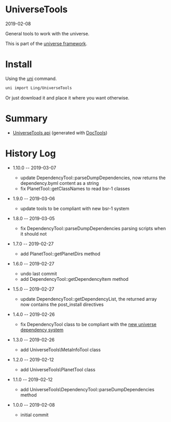 UniverseTools
===========
2019-02-08



General tools to work with the universe.


This is part of the [universe framework](https://github.com/karayabin/universe-snapshot).


Install
==========
Using the [uni](https://github.com/lingtalfi/universe-naive-importer) command.
```bash
uni import Ling/UniverseTools
```

Or just download it and place it where you want otherwise.





Summary
=======
- [UniverseTools api](https://github.com/lingtalfi/UniverseTools/blob/master/doc/api/Ling/UniverseTools.md) (generated with [DocTools](https://github.com/lingtalfi/DocTools))







History Log
==============

- 1.10.0 -- 2019-03-07

    - update DependencyTool::parseDumpDependencies, now returns the dependency.byml content as a string
    - fix PlanetTool::getClassNames to read bsr-1 classes

- 1.9.0 -- 2019-03-06

    - update tools to be compliant with new bsr-1 system
    
- 1.8.0 -- 2019-03-05

    - fix DependencyTool::parseDumpDependencies parsing scripts when it should not
    
- 1.7.0 -- 2019-02-27

    - add PlanetTool::getPlanetDirs method
    
- 1.6.0 -- 2019-02-27

    - undo last commit
    - add DependencyTool::getDependencyItem method
    
- 1.5.0 -- 2019-02-27

    - update DependencyTool::getDependencyList, the returned array now contains the post_install directives
    
- 1.4.0 -- 2019-02-26

    - fix DependencyTool class to be compliant with the [new universe dependency system](https://github.com/lingtalfi/TheScientist/blob/master/universe-dependencies-2019.md)
    
- 1.3.0 -- 2019-02-26

    - add UniverseTools\MetaInfoTool class
    
- 1.2.0 -- 2019-02-12

    - add UniverseTools\PlanetTool class

- 1.1.0 -- 2019-02-12

    - add UniverseTools\DependencyTool::parseDumpDependencies method

- 1.0.0 -- 2019-02-08

    - initial commit
    
    
    
    